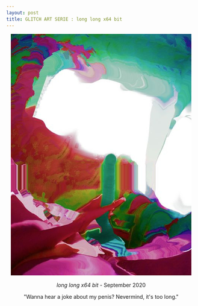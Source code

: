 ```yaml
---
layout: post
title: GLITCH ART SERIE : long long x64 bit
---
```



 <div style="display:block;text-align:center;">
 <img src="../../visuals/long-long-x64-bit.jpg" alt="long long x64 bit"> 

_long long x64 bit_ - September 2020

"Wanna hear a joke about my penis? Nevermind, it's too long."

</vid>
